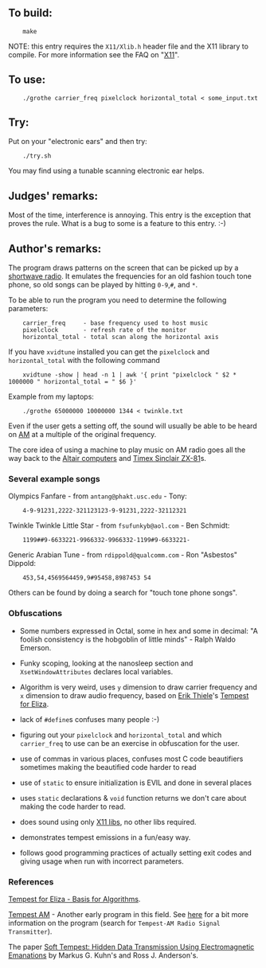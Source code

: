 ## To build:

``` <!---sh-->
    make
```

NOTE: this entry requires the `X11/Xlib.h` header file and the X11 library to
compile.  For more information see the
FAQ on "[X11](../../faq.html#X11)".


## To use:

``` <!---sh-->
    ./grothe carrier_freq pixelclock horizontal_total < some_input.txt
```


## Try:

Put on your "electronic ears" and then try:

``` <!---sh-->
    ./try.sh
```

You may find using
a tunable scanning electronic ear helps.


## Judges' remarks:

Most of the time, interference is annoying.  This entry is the
exception that proves the rule.  What is a bug to some is a
feature to this entry.  :-)


## Author's remarks:

The program draws patterns on the screen that can be picked up by a
[shortwave radio](https://en.wikipedia.org/wiki/Shortwave_radio).  It emulates
the frequencies for an old fashion touch tone phone, so old songs can be played
by hitting `0-9`,`#`, and `*`.

To be able to run the program you need to determine the following
parameters:

```
    carrier_freq     - base frequency used to host music
    pixelclock       - refresh rate of the monitor
    horizontal_total - total scan along the horizontal axis
```

If you have `xvidtune` installed you can get the `pixelclock` and
`horizontal_total` with the following command

``` <!---sh-->
    xvidtune -show | head -n 1 | awk '{ print "pixelclock " $2 * 1000000 " horizontal_total = " $6 }'
```

Example from my laptops:

``` <!---sh-->
    ./grothe 65000000 10000000 1344 < twinkle.txt
```

Even if the user gets a setting off, the sound will usually be able to be
heard on [AM](https://en.wikipedia.org/wiki/AM_broadcasting) at a multiple of
the original frequency.

The core idea of using a machine to play music on AM radio goes all the
way back to the [Altair computers](https://en.wikipedia.org/wiki/Altair_8800)
and [Timex Sinclair ZX-81](https://en.wikipedia.org/wiki/ZX81)s.


### Several example songs

Olympics Fanfare - from `antang@phakt.usc.edu` - Tony:

```
    4-9-91231,2222-321123123-9-91231,2222-32112321
```

Twinkle Twinkle Little Star - from `fsufunkyb@aol.com` - Ben Schmidt:

```
    1199##9-6633221-9966332-9966332-1199#9-6633221-
```

Generic Arabian Tune - from `rdippold@qualcomm.com` - Ron "Asbestos" Dippold:

```
    453,54,4569564459,9#95458,8987453 54
```

Others can be found by doing a search for "touch tone phone songs".


### Obfuscations

- Some numbers expressed in Octal, some in hex and some in decimal:
"A foolish consistency is the hobgoblin of little minds" - Ralph Waldo
Emerson.

- Funky scoping, looking at the nanosleep section and `XsetWindowAttributes`
declares local variables.
- Algorithm is very weird, uses `y` dimension to draw carrier frequency
  and `x` dimension to draw audio frequency, based on [Erik
  Thiele](http://www.erikyyy.de)'s
  [Tempest for Eliza](http://www.erikyyy.de/tempest/).
- lack of `#define`s confuses many people :-)
- figuring out your `pixelclock` and `horizontal_total` and which `carrier_freq`
  to use can be an exercise in obfuscation for the user.
- use of commas in various places, confuses most C code beautifiers
  sometimes making the beautified code harder to read
- use of `static` to ensure initialization is EVIL and done in several
  places
- uses `static` declarations & `void` function returns we don't care about
  making the code harder to read.
- does sound using only [X11 libs](https://en.wikipedia.org/wiki/Xlib), no other
libs required.
- demonstrates tempest emissions in a fun/easy way.
- follows good programming practices of actually setting exit codes and giving
usage when run with incorrect parameters.

### References

[Tempest for Eliza - Basis for Algorithms](http://www.erikyyy.de/tempest/).

[Tempest
AM](https://web.archive.org/web/20070612152538if_/http://silcnet.org/priikone/programs/tempest-AM-1.0.tar.gz)
\- Another early program in this field. See
[here](https://web.archive.org/web/20070612152538/http://silcnet.org/priikone/programs.php?lang=en)
for a bit more information on the program (search for `Tempest-AM Radio Signal
Transmitter`).

The paper
[Soft Tempest: Hidden Data Transmission Using Electromagnetic
Emanations](https://www.cl.cam.ac.uk/~mgk25/ih98-tempest.pdf) by Markus G.
Kuhn's and Ross J. Anderson's.


<!--

    Copyright © 1984-2024 by Landon Curt Noll. All Rights Reserved.

    You are free to share and adapt this file under the terms of this license:

        Creative Commons Attribution-ShareAlike 4.0 International (CC BY-SA 4.0)

    For more information, see:

        https://creativecommons.org/licenses/by-sa/4.0/

-->
